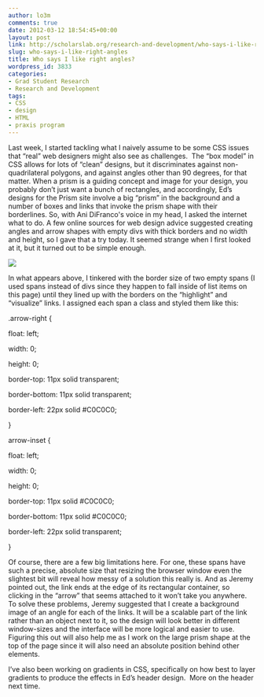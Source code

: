 ```yaml
---
author: lo3m
comments: true
date: 2012-03-12 18:54:45+00:00
layout: post
link: http://scholarslab.org/research-and-development/who-says-i-like-right-angles/
slug: who-says-i-like-right-angles
title: Who says I like right angles?
wordpress_id: 3833
categories:
- Grad Student Research
- Research and Development
tags:
- CSS
- design
- HTML
- praxis program
---
```


Last week, I started tackling what I naively assume to be some CSS issues that “real” web designers might also see as challenges.  The “box model” in CSS allows for lots of “clean” designs, but it discriminates against non-quadrilateral polygons, and against angles other than 90 degrees, for that matter. When a prism is a guiding concept and image for your design, you probably don’t just want a bunch of rectangles, and accordingly, Ed’s designs for the Prism site involve a big “prism” in the background and a number of boxes and links that invoke the prism shape with their borderlines. So, with Ani DiFranco's voice in my head, I asked the internet what to do. A few online sources for web design advice suggested creating angles and arrow shapes with empty divs with thick borders and no width and height, so I gave that a try today. It seemed strange when I first looked at it, but it turned out to be simple enough.

![](https://lh4.googleusercontent.com/-AdpkkUhIrhA/T15W6Yk43WI/AAAAAAAABLc/QFQV1zfBj0g/s312/arrows-preview.jpg)

In what appears above, I tinkered with the border size of two empty spans (I used spans instead of divs since they happen to fall inside of list items on this page) until they lined up with the borders on the “highlight” and “visualize” links. I assigned each span a class and styled them like this:


.arrow-right {  

float: left;  

width: 0;  

height: 0;  

border-top: 11px solid transparent;  

border-bottom: 11px solid transparent;  

border-left: 22px solid #C0C0C0;  

}  



arrow-inset {   

float: left;  

width: 0;  

height: 0;  

border-top: 11px solid #C0C0C0;  

border-bottom: 11px solid #C0C0C0;  

border-left: 22px solid transparent;  

}



Of course, there are a few big limitations here. For one, these spans have such a precise, absolute size that resizing the browser window even the slightest bit will reveal how messy of a solution this really is. And as Jeremy pointed out, the link ends at the edge of its rectangular container, so clicking in the “arrow” that seems attached to it won’t take you anywhere. To solve these problems, Jeremy suggested that I create a background image of an angle for each of the links. It will be a scalable part of the link rather than an object next to it, so the design will look better in different window-sizes and the interface will be more logical and easier to use. Figuring this out will also help me as I work on the large prism shape at the top of the page since it will also need an absolute position behind other elements.

I’ve also been working on gradients in CSS, specifically on how best to layer gradients to produce the effects in Ed’s header design.  More on the header next time.
